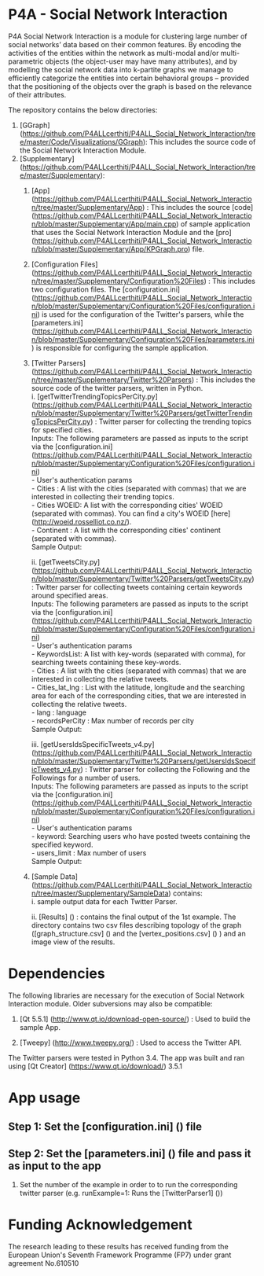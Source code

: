 # P4A - Social Network Interaction     

P4A Social Network Interaction is a module for clustering large number of social networks’ data based on their common features. By encoding the 
activities of the entities within the network as multi-modal and/or multi-parametric objects (the object-user may 
have many attributes), and by modelling the social network data into k-partite graphs we manage to efficiently
 categorize the entities into certain behavioral groups – provided that the positioning of the objects over the 
 graph is based on the relevance of their attributes.

The repository contains the below directories:  

1. [GGraph] (https://github.com/P4ALLcerthiti/P4ALL_Social_Network_Interaction/tree/master/Code/Visualizations/GGraph): This includes the source code of the Social Network Interaction Module.
2. [Supplementary] (https://github.com/P4ALLcerthiti/P4ALL_Social_Network_Interaction/tree/master/Supplementary): 
	1. [App] (https://github.com/P4ALLcerthiti/P4ALL_Social_Network_Interaction/tree/master/Supplementary/App) : This includes the source [code] (https://github.com/P4ALLcerthiti/P4ALL_Social_Network_Interaction/blob/master/Supplementary/App/main.cpp) of  sample application that uses the Social Network Interaction Module and the [pro] (https://github.com/P4ALLcerthiti/P4ALL_Social_Network_Interaction/blob/master/Supplementary/App/KPGraph.pro) file.   
	2. [Configuration Files] (https://github.com/P4ALLcerthiti/P4ALL_Social_Network_Interaction/tree/master/Supplementary/Configuration%20Files) : This includes two configuration files. The [configuration.ini] (https://github.com/P4ALLcerthiti/P4ALL_Social_Network_Interaction/blob/master/Supplementary/Configuration%20Files/configuration.ini) is used for the configuration of the Twitter's parsers, while the [parameters.ini] (https://github.com/P4ALLcerthiti/P4ALL_Social_Network_Interaction/blob/master/Supplementary/Configuration%20Files/parameters.ini) is responsible for configuring the sample application. 
	3. [Twitter Parsers] (https://github.com/P4ALLcerthiti/P4ALL_Social_Network_Interaction/tree/master/Supplementary/Twitter%20Parsers) : This includes the source code of the twitter parsers, written in Python.  
		i. [getTwitterTrendingTopicsPerCity.py] (https://github.com/P4ALLcerthiti/P4ALL_Social_Network_Interaction/blob/master/Supplementary/Twitter%20Parsers/getTwitterTrendingTopicsPerCity.py) : Twitter parser for collecting the trending topics for specified cities.  
			Inputs: The following parameters are passed as inputs to the script via the [configuration.ini] (https://github.com/P4ALLcerthiti/P4ALL_Social_Network_Interaction/blob/master/Supplementary/Configuration%20Files/configuration.ini)  
					- User's authentication params  
					- Cities : A list with the cities (separated with commas) that we are interested in  collecting their trending topics.  
					- Cities WOEID: A list with the corresponding cities' WOEID (separated with commas). You can find a city's WOEID [here] (http://woeid.rosselliot.co.nz/).  
					- Continent : A list with the corresponding cities' continent (separated with commas).  
			Sample Output:   
					
		ii. [getTweetsCity.py] (https://github.com/P4ALLcerthiti/P4ALL_Social_Network_Interaction/blob/master/Supplementary/Twitter%20Parsers/getTweetsCity.py) : Twitter parser for collecting tweets containing certain keywords around specified areas.  
			Inputs: The following parameters are passed as inputs to the script via the [configuration.ini] (https://github.com/P4ALLcerthiti/P4ALL_Social_Network_Interaction/blob/master/Supplementary/Configuration%20Files/configuration.ini)  
					- User's authentication params  
					- KeywordsList: A list with key-words (separated with comma), for searching tweets containing these key-words.  
					- Cities : A list with the cities (separated with commas) that we are interested in  collecting the relative tweets.  
					- Cities_lat_lng : List with the latitude, longitude and the searching area for each of the corresponding cities, that we are interested in  collecting the relative tweets.   
					- lang : language  
					- recordsPerCity : Max number of records per city  
			Sample Output:  
			
		iii. [getUsersIdsSpecificTweets_v4.py] (https://github.com/P4ALLcerthiti/P4ALL_Social_Network_Interaction/blob/master/Supplementary/Twitter%20Parsers/getUsersIdsSpecificTweets_v4.py) : Twitter parser for collecting the Following and the Followings for a number of users.  
			Inputs: The following parameters are passed as inputs to the script via the [configuration.ini] (https://github.com/P4ALLcerthiti/P4ALL_Social_Network_Interaction/blob/master/Supplementary/Configuration%20Files/configuration.ini)  
					- User's authentication params  
					- keyword: Searching users who have posted tweets containing the specified keyword.  
					- users_limit : Max number of users  
			Sample Output:  
	4. [Sample Data] (https://github.com/P4ALLcerthiti/P4ALL_Social_Network_Interaction/tree/master/Supplementary/SampleData) contains:   
		i.  sample output data for each Twitter Parser.  
		
		ii. [Results] () : contains the final output of the 1st example. The directory contains two csv files describing topology of the graph ([graph_structure.csv] () and the  [vertex_positions.csv] () ) and an image view of the results.  
	

# Dependencies  

The following libraries are necessary for the execution of Social Network Interaction module. Older subversions may also be compatible:  

1. [Qt 5.5.1] (http://www.qt.io/download-open-source/) : Used to build the sample App.        

2. [Tweepy] (http://www.tweepy.org/) : Used to access the Twitter API.      

The Twitter parsers were tested in Python 3.4. The app was built and ran using [Qt Creator] (https://www.qt.io/download/) 3.5.1  

# App usage   

## Step 1: Set the [configuration.ini] () file    

## Step 2: Set the [parameters.ini] () file and pass it as input to the app

1. Set the number of the example in order to to run the corresponding twitter parser (e.g. runExample=1: Runs the [TwitterParser1] ())


# Funding Acknowledgement

The research leading to these results has received funding from the European Union's Seventh Framework Programme (FP7) under grant agreement No.610510